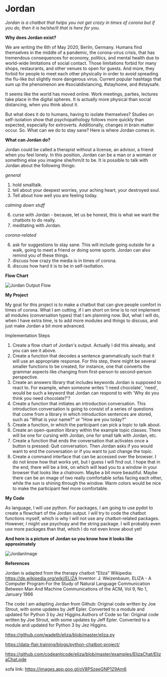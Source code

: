 # Jordan

*Jordan is a chatbot that helps you not get crazy in times of corona but if you do, then it is he/she/it that is here for you.*

**Why does Jordan exist?**

We are writing the 6th of May 2020, Berlin, Germany. Humans find themselves in the middle of a pandemic, the corona-virus crisis, that has tremendous consequences for economy, politics, and mental health due to world-wide limitations of social contact. Those limitations forbid for many shops, restaurants, and other venues to open for guests. And more, they forbid for people to meet each other physically in order to avoid spreading the flu-like but slightly more dangerous virus. Current popular hashtags that sum up the phenomenon are #socialdistancing, #stayhome, and #staysafe. 

It seems like the world has moved online. Work meetings, parties, lectures take place in the digital spheres. It is actually more physical than social distancing, when you think about it. 

But what does it do to humans, having to isolate themselves? Studies on self-isolation show that psychopathology follows more quickly than expected, especially for extroverts. Additionally, changes in brain matter occur. So. What can we do to stay sane?
Here is where Jordan comes in. 

**What can Jordan do?**

Jordan could be called a therapist without a license, an advisor, a friend when you feel lonely. In this position, Jordan can be a man or a woman or something else you imagine she/him/it to be. It is possible to talk with Jordan about the following things:

*general*
1. hold smalltalk.
2. tell about your deepest worries, your aching heart, your destroyed soul.
3. Tell about how well you are feeling today.

*calming down stuff*

6. curse with Jordan - because, let us be honest, this is what we want the chatbots to do really. 
7. meditating with Jordan.

*corona-related*

6. ask for suggestions to stay sane. This will include going outside for a walk, going to meet a friend or doing some sports. 
Jordan can also remind you of these things.
7. discuss how crazy the media is in times of corona. 
8. discuss how hard it is to be in self-isoltation.

**Flow Chart**

![Jordan Output Flow](https://user-images.githubusercontent.com/64072862/81957953-92366100-960d-11ea-9d37-abc82e5fd2e9.png)

**My Project**

My goal for this project is to make a chatbot that can give people comfort in times of corona. What I am cutting, if I am short on time is to not implement all modules (conversation types) that I am planning now. But, what I will do, when I have extra time, is to add more modules and things to discuss, and just make Jordan a bit more advanced. 

Implementation Steps
1. Create a flow chart of Jordan's output. Actually I did this already, and you can see it above.
2. Create a function that decodes a sentence grammatically such that it will use an appropriate response. For this step, there might be several smaller functions to be created, for instance, one that converts the grammar aspects like changing from first-person to second-person perspective.
3. Create an answers library that includes keywords Jordan is supposed to react to. For example, when someone writes 'I need chocolate', 'need', would be such a keyword that Jordan can respond to with 'Why do you think you need chocolate?'?
4. Create a function that initiates an introduction conversation. This introduction conversation is going to consist of a series of questions that come from a library in which introduction sentences are stored, such as "What is your name?" or "How are you today?"
5. Create a function, in which the participant can pick a topic to talk about. 
6. Create an open-question library within the example topic classes. There will be one for cursing with Jordan, one for small talk with Jordan, etc. 
7. Create a function that ends the conversation that activates once a button is pressed: Quit conversation. Then Jordan asks if you would want to end the conversation or if you want to just change the topic. 
3. Create a command interface that can be accessed over the browser. I do not know how that works yet, but I guess I will find out. I hope that in the end, there will be a link, on which will lead you to a window in your browser that looks like a chatroom. Maybe a bit more beautiful. Maybe there can be an image of two really comfortable sofas facing each other, while the sun is shining through the window. Warm colors would be nice to make the participant feel more comfortable.

**My Code**

As language, I will use python. For packages, I am going to use pydot to create a flowchart of the Jordan output. I will try to code the chatbot functions myself, which is why I will not use any chatbot-related packages. However, I might use psychopy and the string package. I will probably even use more packages than that, which I do not even know about yet!

**And here is a picture of Jordan so you know how it looks like approximately**

![JordanImage](https://user-images.githubusercontent.com/64072862/82821527-90d62580-9ea4-11ea-809d-895a7b90f7b1.PNG)

**References**

Jordan is adapted from the therapy chatbot "Eliza" Wikipedia: https://de.wikipedia.org/wiki/ELIZA Inventor: J. Weizenbaum, ELIZA - A Computer Program For the Study of Natural Language Communication Between Man And Machine Communications of the ACM, Vol 9, No 1, January 1966

The code I am adapting Jordan from Github: Original code written by Joe Strout, with some updates by Jeff Epler. Converted to a module and updated for Python 3 by Jez Higgins.Authors of Code so far: Original code written by Joe Strout, with some updates by Jeff Epler. Converted to a module and updated for Python 3 by Jez Higgins.

https://github.com/wadetb/eliza/blob/master/eliza.py

https://data-flair.training/blogs/python-chatbot-project/

https://github.com/codeanticode/eliza/blob/master/examples/ElizaChat/ElizaChat.pde

sofa link: https://images.app.goo.gl/oV8PSzeeGNP129Am6
